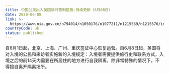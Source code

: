 ```yaml
---
title: 中国公民出入英国临时管制措施-持续更新（6月08日）
date: 2020-06-08
link: >-
  https://www.nia.gov.cn/n794014/n1050176/n1077211/n1215569/n1215576/index.html
countryCode: uk
status: published
---
```

自6月1日起，北京、上海、广州、重庆签证中心恢复运营。自6月8日起，英国将对入境的公民和来访者实施新的入境规定：入境者需要提供旅行史和联系方式，入境之后的前14天内需要在所居住的地方进行自我隔离，除非常特殊的情况下，不得擅自离开隔离场所。